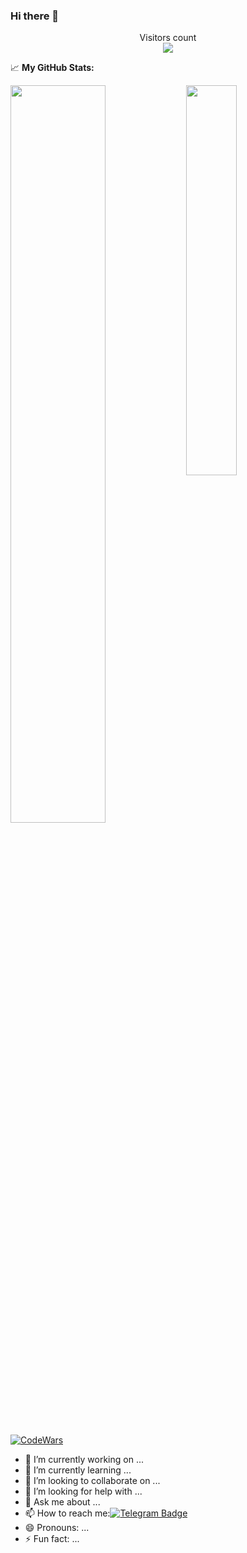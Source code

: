 ### Hi there 👋

<!-- ![ikromyusuf's github stats](https://github-readme-stats.vercel.app/api?username=ikromyusuf&show_icons=true&theme=tokyonight)  -->

<p align="center"> 
  Visitors count<br>
  <img src="https://profile-counter.glitch.me/ikromyusuf/count.svg" />
</p>

📈 **My GitHub Stats:**

<div display="flex">
  <p>
    <img width="55%" align="top" src="https://github-readme-stats.vercel.app/api?username=ikromyusuf&show_icons=true&hide_border=true&&count_private=true&include_all_commits=true&theme=gotham" />
    <img width="40%" align="top" src="https://github-readme-stats.vercel.app/api/top-langs/?username=ikromyusuf&exclude_repo=KNN-Image-Classification&show_icons=true&hide_border=true&layout=compact&langs_count=8&theme=gotham&include_all_commits=true"/>
  </p>
</div>

[![CodeWars](https://www.codewars.com/users/ikromyusupov/badges/large)](https://www.codewars.com/users/ikromyusupov)


- 🔭 I’m currently working on ...
- 🌱 I’m currently learning ...
- 👯 I’m looking to collaborate on ...
- 🤔 I’m looking for help with ...
- 💬 Ask me about ...
- 📫 How to reach me:[![Telegram Badge](https://img.shields.io/badge/-Telegram-blue?style=flat-square&logo=Telegram&logoColor=white&link=https://t.me/yusupovdev)](https://t.me/yusupovdev)
- 😄 Pronouns: ...
- ⚡ Fun fact: ...


<!-- 
## Snake Game

![Snake animation](https://github.com/mirsaid-mirzohidov/mirsaid-mirzohidov/blob/output/github-contribution-grid-snake.svg)

<p align="center"> <img src="https://github-readme-stats.vercel.app/api?username=ikromyusuf&show_icons=true&theme=gotham" alt="ikromyusuf" />
  -->
